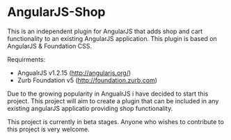 AngularJS-Shop
==============

This is an independent plugin for AngularJS that adds shop and cart functionality to an existing AngularJS application. This plugin is based on AngularJS & Foundation CSS.

Requirments:
  - AngualrJS v1.2.15 (http://angularjs.org/)
  - Zurb Foundation v5 (http://foundation.zurb.com)

Due to the growing popularity in AngualrJS i have decided to start this project. This project will aim to create a plugin that can be included in any existing angularJS applicatio providing shop functionality.

This project is currently in beta stages. Anyone who wishes to contribute to this project is very welcome.
